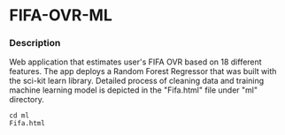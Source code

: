 # FIFA-OVR-ML 

### Description
Web application that estimates user's FIFA OVR based on 18 different features.
The app deploys a Random Forest Regressor that was built with the sci-kit learn library.
Detailed process of cleaning data and training machine learning model is depicted in the "Fifa.html" file
under "ml" directory.

```
cd ml
Fifa.html
```


